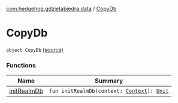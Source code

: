 [com.hedgehog.gdzietabiedra.data](../index.md) / [CopyDb](./index.md)

# CopyDb

`object CopyDb` [(source)](https://github.com/asvid/GdzieTaBiedra/tree/master/app/src/main/java/com/hedgehog/gdzietabiedra/data/CopyDb.kt#L11)

### Functions

| Name | Summary |
|---|---|
| [initRealmDb](init-realm-db.md) | `fun initRealmDb(context: `[`Context`](https://developer.android.com/reference/android/content/Context.html)`): `[`Unit`](https://kotlinlang.org/api/latest/jvm/stdlib/kotlin/-unit/index.html) |
